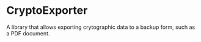 # CryptoExporter

A library that allows exporting crytographic data to a backup form, such as a PDF document.
